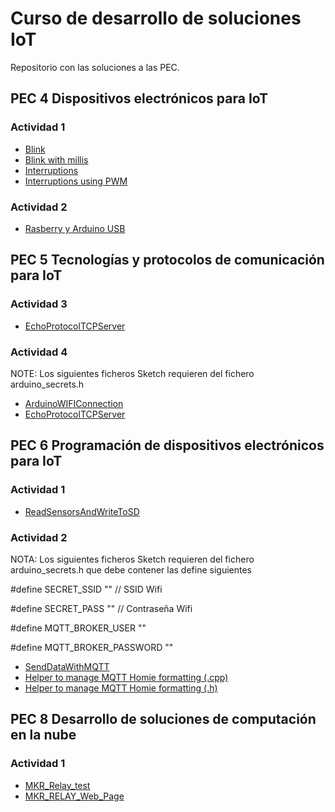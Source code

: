 # Curso de desarrollo de soluciones IoT
Repositorio con las soluciones a las PEC.

## PEC 4 Dispositivos electrónicos para IoT

### Actividad 1

- [Blink](PEC4/Actividad_1/Blink/Blink.ino)
- [Blink with millis](PEC4/Actividad_1/Blink_with_millis/Blink_with_millis.ino)
- [Interruptions](PEC4/Actividad_1/Interruptions/Interruptions.ino)
- [Interruptions using PWM](PEC4/Actividad_1/Interruptions_with_PWM/Interruptions_with_PWM.ino)

### Actividad 2
- [Rasberry y Arduino USB](PEC4/Actividad_2/RaspberryPI_Arduino_USB/RaspberryPI_Arduino_USB.ino)
 
## PEC 5 Tecnologías y protocolos de comunicación para IoT

### Actividad 3

- [EchoProtocolTCPServer](PEC5/Actividad_3/EchoProtocolTCPServer.py)

### Actividad 4

NOTE: Los siguientes ficheros Sketch requieren del fichero arduino_secrets.h

- [ArduinoWIFIConnection](PEC5/Actividad_4/ArduinoWIFIConnection/ArduinoWIFIConnection.ino) 
- [EchoProtocolTCPServer](PEC5/Actividad_4/ArduinoEchoProtocolClient/ArduinoEchoProtocolClient.ino)

 
## PEC 6 Programación de dispositivos electrónicos para IoT

### Actividad 1

- [ReadSensorsAndWriteToSD](PEC6/Activity_1/ReadSensorsWriteSD/ReadSensorsWriteSD.ino) 

### Actividad 2

NOTA: Los siguientes ficheros Sketch requieren del fichero arduino_secrets.h que debe contener las define siguientes

#define SECRET_SSID "" // SSID Wifi 

#define SECRET_PASS "" // Contraseña Wifi 

#define MQTT_BROKER_USER "" 

#define MQTT_BROKER_PASSWORD ""

- [SendDataWithMQTT](PEC6/Activity_2/SendDataWithMQTT/SendDataWithMQTT.ino) 
- [Helper to manage MQTT Homie formatting (.cpp)](PEC6/Activity_2/SendDataWithMQTT/MQTT_Homie_Device_Helper.cpp) 
- [Helper to manage MQTT Homie formatting (.h)](PEC6/Activity_2/SendDataWithMQTT/MQTT_Homie_Device_Helper.h) 

## PEC 8 Desarrollo de soluciones de computación en la nube

### Actividad 1

- [MKR_Relay_test](PEC8/Actividad_1/MKR_RELAY_test/MKR_RELAY_test.ino) 
- [MKR_RELAY_Web_Page](PEC8/Actividad_1/MKR_RELAY_Web_Page/MKR_RELAY_Web_Page.ino) 


